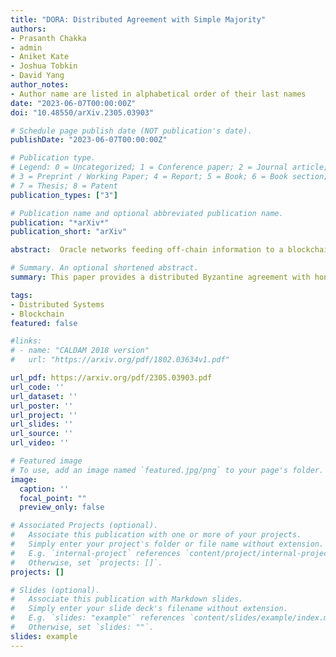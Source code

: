 ```yaml
---
title: "DORA: Distributed Agreement with Simple Majority"
authors:
- Prasanth Chakka
- admin
- Aniket Kate
- Joshua Tobkin
- David Yang
author_notes:
- Author name are listed in alphabetical order of their last names
date: "2023-06-07T00:00:00Z"
doi: "10.48550/arXiv.2305.03903"

# Schedule page publish date (NOT publication's date).
publishDate: "2023-06-07T00:00:00Z"

# Publication type.
# Legend: 0 = Uncategorized; 1 = Conference paper; 2 = Journal article;
# 3 = Preprint / Working Paper; 4 = Report; 5 = Book; 6 = Book section;
# 7 = Thesis; 8 = Patent
publication_types: ["3"]

# Publication name and optional abbreviated publication name.
publication: "*arXiv*"
publication_short: "arXiv"

abstract:  Oracle networks feeding off-chain information to a blockchain are required to solve a distributed agreement problem since these networks receive information from multiple sources and at different times. We make a key observation that in most cases, the value obtained by oracle network nodes from multiple information sources are in close proximity. We deﬁne a notion of agreement distance and leverage the availability of a state machine replication (SMR) service to solve this distributed agreement problem with an honest simple majority of nodes instead of the conventional requirement of an honest super majority of nodes. Values from multiple nodes being in close proximity, therefore, forming a coherent cluster, is one of the keys to its efﬁciency. Our asynchronous protocol also embeds a fallback mechanism if the coherent cluster formation fails.  Through simulations using real-world exchange data from seven prominent exchanges, we show that even for very small agreement distance values, the protocol would be able to form coherent clusters and therefore, can safely tolerate up to 1/2 fraction of Byzantine nodes. We also show that, for a small statistical error, it is possible to choose the size of the oracle network to be signiﬁcantly smaller than the entire system tolerating up to a 1/3 fraction of Byzantine failures. This allows the oracle network to operate much more efﬁciently and horizontally scale much better.

# Summary. An optional shortened abstract.
summary: This paper provides a distributed Byzantine agreement with honest simple majority when State Machine Replication (SMR) is available as an ordering primitive.

tags:
- Distributed Systems
- Blockchain
featured: false

#links:
# - name: "CALDAM 2018 version"
#   url: "https://arxiv.org/pdf/1802.03634v1.pdf"

url_pdf: https://arxiv.org/pdf/2305.03903.pdf
url_code: ''
url_dataset: ''
url_poster: ''
url_project: ''
url_slides: ''
url_source: ''
url_video: ''

# Featured image
# To use, add an image named `featured.jpg/png` to your page's folder. 
image:
  caption: ''
  focal_point: ""
  preview_only: false

# Associated Projects (optional).
#   Associate this publication with one or more of your projects.
#   Simply enter your project's folder or file name without extension.
#   E.g. `internal-project` references `content/project/internal-project/index.md`.
#   Otherwise, set `projects: []`.
projects: []

# Slides (optional).
#   Associate this publication with Markdown slides.
#   Simply enter your slide deck's filename without extension.
#   E.g. `slides: "example"` references `content/slides/example/index.md`.
#   Otherwise, set `slides: ""`.
slides: example
---
```


